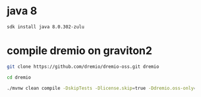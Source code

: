 # java 8

```sh
sdk install java 8.0.302-zulu
```

# compile dremio on graviton2

```sh
git clone https://github.com/dremio/dremio-oss.git dremio

cd dremio

./mvnw clean compile -DskipTests -Dlicense.skip=true -Ddremio.oss-only=true
```


